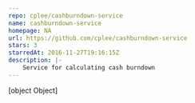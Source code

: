 ```yaml
---
repo: cplee/cashburndown-service
name: cashburndown-service
homepage: NA
url: https://github.com/cplee/cashburndown-service
stars: 3
starredAt: 2016-11-27T19:16:15Z
description: |-
    Service for calculating cash burndown
---
```


[object Object]
